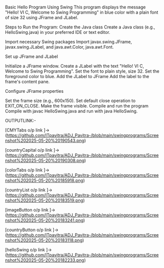 Basic Hello Program Using Swing
This program displays the message "Hello! VI C, Welcome to Swing Programming" in blue color with a plain font of size 32 using JFrame and JLabel.

Steps to Run the Program:
Create the Java class
Create a Java class (e.g., HelloSwing.java) in your preferred IDE or text editor.

Import necessary Swing packages
Import javax.swing.JFrame, javax.swing.JLabel, and java.awt.Color, java.awt.Font.

Set up JFrame and JLabel

Initialize a JFrame window.
Create a JLabel with the text "Hello! VI C, Welcome to Swing Programming".
Set the font to plain style, size 32.
Set the foreground color to blue.
Add the JLabel to JFrame
Add the label to the frame's content pane.

Configure JFrame properties

Set the frame size (e.g., 600x150).
Set default close operation to EXIT_ON_CLOSE.
Make the frame visible.
Compile and run the program
Compile with javac HelloSwing.java and run with java HelloSwing.

OUTPUTLINK:-

[CMYTabs o/p link ]->(https://github.com/ITpavitra/ADJ_Pavitra-/blob/main/swingprograms/Screenshot%202025-05-20%20190543.png)

[countryCapital o/p link ]->(https://github.com/ITpavitra/ADJ_Pavitra-/blob/main/swingprograms/Screenshot%202025-05-20%20190308.png)

[colorTabs o/p link ]->(https://github.com/ITpavitra/ADJ_Pavitra-/blob/main/swingprograms/Screenshot%202025-05-20%20185918.png)

[countryList o/p link ]->(https://github.com/ITpavitra/ADJ_Pavitra-/blob/main/swingprograms/Screenshot%202025-05-20%20183519.png)

[imageButton o/p link ]->(https://github.com/ITpavitra/ADJ_Pavitra-/blob/main/swingprograms/Screenshot%202025-05-20%20183241.png)

[countryButton o/p link ]->(https://github.com/ITpavitra/ADJ_Pavitra-/blob/main/swingprograms/Screenshot%202025-05-20%20183118.png)

[helloSwing o/p link ]->(https://github.com/ITpavitra/ADJ_Pavitra-/blob/main/swingprograms/Screenshot%202025-05-20%20182233.png)
